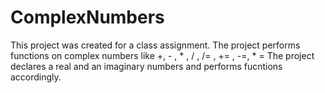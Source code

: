 # ComplexNumbers

This project was created for a class assignment.
The project performs functions on complex numbers like +, - , * , / , /= , += , -=, * = 
The project declares a real and an imaginary numbers and performs fucntions accordingly.
